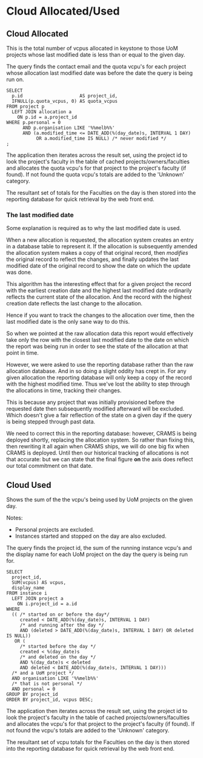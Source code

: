 # Cloud Allocated/Used

## Cloud Allocated

This is the total number of vcpus allocated in keystone to those UoM projects
whose last modified date is less than or equal to the given day. 

The query finds the contact email and the quota vcpu's for each 
project whose allocation last modified date was before the date the
query is being run on.

```mysql
SELECT
  p.id                     AS project_id,
  IFNULL(p.quota_vcpus, 0) AS quota_vcpus
FROM project p
  LEFT JOIN allocation a
    ON p.id = a.project_id
WHERE p.personal = 0
      AND p.organisation LIKE '%%melb%%'
      AND (a.modified_time <= DATE_ADD(%(day_date)s, INTERVAL 1 DAY)
           OR a.modified_time IS NULL) /* never modified */
;
```

The application then iterates across the result set, using the project id
to look the project's faculty in the table of cached projects/owners/faculties
and allocates the quota vcpu's for that project to the project's faculty (if 
found). If not found the quota vcpu's totals are added to the 'Unknown' 
category.

The resultant set of totals for the Faculties on the day is then stored into
the reporting database for quick retrieval by the web front end.

### The last modified date

Some explanation is required as to why the last modified date is used.

When a new allocation is requested, the allocation system creates an entry
in a database table to represent it. If the allocation is subsequently amended
the allocation system makes a copy of that original record, then *modifies*
the original record to reflect the changes, and finally updates the last
modified date of the original record to show the date on which the update was
done.

This algorithm has the interesting effect that for a given project
the record with the earliest creation date and the highest last modified
date ordinarily reflects the current state of the allocation. And the record
with the highest creation date reflects the last change to the allocation.

Hence if you want to track the changes to the allocation over time, then
the last modified date is the only sane way to do this.

So when we pointed at the raw allocation data this report would effectively
take only the row with the closest last modified date to the date on which
the report was being run in order to see the state of the allocation at that
point in time.

However, we were asked to use the reporting database rather than the raw 
allocation database. And in so doing a slight oddity has crept in. For any
given allocation the reporting database will only keep a copy of the record
with the highest modified time. Thus we've lost the ability to step through the 
allocations in time, tracking their changes.

This is because any project that was initially provisioned before the requested
date then subsequently modified afterward will be excluded. Which doesn't give 
a fair reflection of the state on a given day if the query is being stepped
through past data.

We need to correct this in the reporting database: however, CRAMS is being 
deployed shortly, replacing the allocation system. So rather than fixing this, 
then rewriting it all again when CRAMS ships, we will do one big fix when
CRAMS is deployed. Until then our historical tracking of allocations is not
that accurate: but we can state that the final figure **on** the axis does
reflect our total commitment on that date.

## Cloud Used

Shows the sum of the the vcpu's being used by UoM projects on the given day.

Notes:
    
* Personal projects are excluded.
* Instances started and stopped on the day are also excluded.

The query finds the project id, the sum of the running instance vcpu's and the
display name for each UoM project on the day the query is being run for.

```mysql
SELECT
  project_id,
  SUM(vcpus) AS vcpus,
  display_name
FROM instance i
  LEFT JOIN project a
    ON i.project_id = a.id
WHERE
  (( /* started on or before the day*/
     created < DATE_ADD(%(day_date)s, INTERVAL 1 DAY)
     /* and running after the day */
     AND (deleted > DATE_ADD(%(day_date)s, INTERVAL 1 DAY) OR deleted IS NULL))
   OR (
     /* started before the day */
     created < %(day_date)s
     /* and deleted on the day */
     AND %(day_date)s < deleted
     AND deleted < DATE_ADD(%(day_date)s, INTERVAL 1 DAY)))
  /* and a UoM project */
  AND organisation LIKE '%%melb%%'
  /* that is not personal */
  AND personal = 0
GROUP BY project_id
ORDER BY project_id, vcpus DESC;
```

The application then iterates across the result set, using the project id
to look the project's faculty in the table of cached projects/owners/faculties
and allocates the vcpu's for that project to the project's faculty (if 
found). If not found the vcpu's totals are added to the 'Unknown' category.

The resultant set of vcpu totals for the Faculties on the day is then stored 
into the reporting database for quick retrieval by the web front end.
